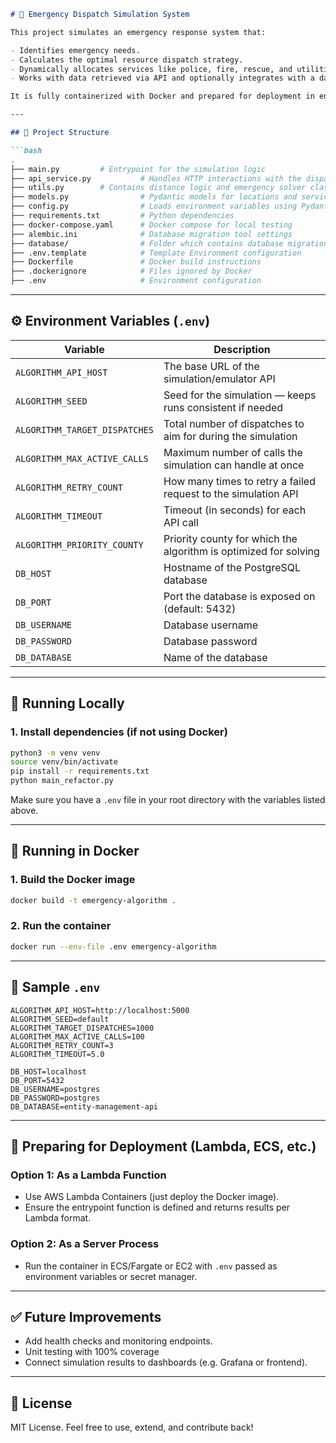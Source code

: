 ```markdown
# 🚨 Emergency Dispatch Simulation System

This project simulates an emergency response system that:

- Identifies emergency needs.
- Calculates the optimal resource dispatch strategy.
- Dynamically allocates services like police, fire, rescue, and utilities.
- Works with data retrieved via API and optionally integrates with a database.

It is fully containerized with Docker and prepared for deployment in environments like AWS Lambda, ECS, or traditional server infrastructure.

---

## 📁 Project Structure

```bash
.
├── main.py         # Entrypoint for the simulation logic
├── api_service.py           # Handles HTTP interactions with the dispatch/emulator API
├── utils.py        # Contains distance logic and emergency solver classes
├── models.py                # Pydantic models for locations and services
├── config.py                # Loads environment variables using Pydantic
├── requirements.txt         # Python dependencies
├── docker-compose.yaml      # Docker compose for local testing
├── alembic.ini              # Database migration tool settings
├── database/                # Folder which contains database migration script and database versions
├── .env.template            # Template Environment configuration
├── Dockerfile               # Docker build instructions
├── .dockerignore            # Files ignored by Docker
├── .env                     # Environment configuration
```

---

## ⚙️ Environment Variables (`.env`)

| Variable                     | Description                                                                |
|-----------------------------|-----------------------------------------------------------------------------|
| `ALGORITHM_API_HOST`        | The base URL of the simulation/emulator API                                 |
| `ALGORITHM_SEED`            | Seed for the simulation — keeps runs consistent if needed                   |
| `ALGORITHM_TARGET_DISPATCHES` | Total number of dispatches to aim for during the simulation               |
| `ALGORITHM_MAX_ACTIVE_CALLS`  | Maximum number of calls the simulation can handle at once                 |
| `ALGORITHM_RETRY_COUNT`     | How many times to retry a failed request to the simulation API              |
| `ALGORITHM_TIMEOUT`         | Timeout (in seconds) for each API call                                      |
| `ALGORITHM_PRIORITY_COUNTY` | Priority county for which the algorithm is optimized for solving            |
| `DB_HOST`                   | Hostname of the PostgreSQL database                                         |
| `DB_PORT`                   | Port the database is exposed on (default: 5432)                             |
| `DB_USERNAME`               | Database username                                                           |
| `DB_PASSWORD`               | Database password                                                           |
| `DB_DATABASE`               | Name of the database                                                        |

---

## 🚀 Running Locally

### 1. Install dependencies (if not using Docker)

```bash
python3 -m venv venv
source venv/bin/activate
pip install -r requirements.txt
python main_refactor.py
```

Make sure you have a `.env` file in your root directory with the variables listed above.

---

## 🐳 Running in Docker

### 1. Build the Docker image

```bash
docker build -t emergency-algorithm .
```

### 2. Run the container

```bash
docker run --env-file .env emergency-algorithm
```

---

## 🧪 Sample `.env`

```env
ALGORITHM_API_HOST=http://localhost:5000
ALGORITHM_SEED=default
ALGORITHM_TARGET_DISPATCHES=1000
ALGORITHM_MAX_ACTIVE_CALLS=100
ALGORITHM_RETRY_COUNT=3
ALGORITHM_TIMEOUT=5.0

DB_HOST=localhost
DB_PORT=5432
DB_USERNAME=postgres
DB_PASSWORD=postgres
DB_DATABASE=entity-management-api
```

---

## 🧱 Preparing for Deployment (Lambda, ECS, etc.)

### Option 1: As a Lambda Function
- Use AWS Lambda Containers (just deploy the Docker image).
- Ensure the entrypoint function is defined and returns results per Lambda format.

### Option 2: As a Server Process
- Run the container in ECS/Fargate or EC2 with `.env` passed as environment variables or secret manager.

---

## ✅ Future Improvements

- Add health checks and monitoring endpoints.
- Unit testing with 100% coverage
- Connect simulation results to dashboards (e.g. Grafana or frontend).

---

## 📄 License

MIT License. Feel free to use, extend, and contribute back!